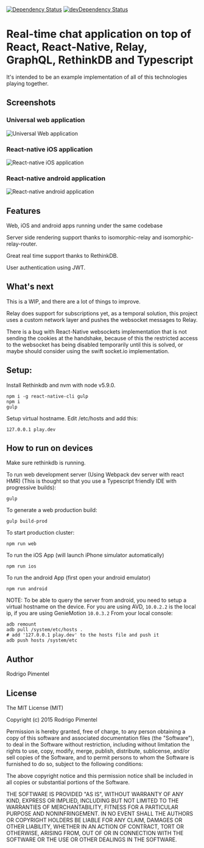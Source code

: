 

[![Dependency Status](https://david-dm.org/rodrigopivi/playApp.svg)](https://david-dm.org/rodrigopivi/playApp.svg) [![devDependency Status](https://david-dm.org/rodrigopivi/playApp/dev-status.svg)](https://david-dm.org/rodrigopivi/playApp/dev-status.svg)

# Real-time chat application on top of React, React-Native, Relay, GraphQL, RethinkDB and Typescript
It's intended to be an example implementation of all of this technologies playing together.

## Screenshots

### Universal web application

![Universal Web application](https://raw.githubusercontent.com/rodrigopivi/PlayApp/master/public/playAppWeb.gif "Universal Web application")

### React-native iOS application

![React-native iOS application](https://raw.githubusercontent.com/rodrigopivi/PlayApp/master/public/playAppIOS.gif "React-native iOS application")

### React-native android application

![React-native android application](https://raw.githubusercontent.com/rodrigopivi/PlayApp/master/public/playAppAndroid.gif "React-native android application")

## Features
Web, iOS and android apps running under the same codebase

Server side rendering support thanks to isomorphic-relay and isomorphic-relay-router.

Great real time support thanks to RethinkDB.

User authentication using JWT.


## What's next
This is a WIP, and there are a lot of things to improve.

Relay does support for subscriptions yet, as a temporal solution, this project uses a custom network
layer and pushes the websocket messages to Relay.

There is a bug with React-Native websockets implementation that is not sending the cookies at the handshake,
because of this the restricted access to the websocket has being disabled temporarily until this is solved,
or maybe should consider using the swift socket.io implementation.

## Setup:
Install Rethinkdb and nvm with node v5.9.0.

```
npm i -g react-native-cli gulp
npm i
gulp
```

Setup virtual hostname. Edit /etc/hosts and add this:
```
127.0.0.1 play.dev
```

## How to run on devices

Make sure rethinkdb is running.

To run web development server (Using Webpack dev server with react HMR)
(This is thought so that you use a Typescript friendly IDE with progressive builds):
```
gulp
```

To generate a web production build:
```
gulp build-prod
```

To start production cluster:
```
npm run web
```

To run the iOS App (will launch iPhone simulator automatically)
```
npm run ios
```

To run the android App (first open your android emulator)
```
npm run android
```

NOTE: To be able to query the server from android, you need to setup a virtual hostname on the device.
For you are using AVD, `10.0.2.2` is the local ip, if you are using GenieMotion `10.0.3.2`
From your local console:
```
adb remount
adb pull /system/etc/hosts .
# add '127.0.0.1 play.dev' to the hosts file and push it
adb push hosts /system/etc  
```

## Author
Rodrigo Pimentel

## License
The MIT License (MIT)

Copyright (c) 2015 Rodrigo Pimentel

Permission is hereby granted, free of charge, to any person obtaining a copy
of this software and associated documentation files (the "Software"), to deal
in the Software without restriction, including without limitation the rights
to use, copy, modify, merge, publish, distribute, sublicense, and/or sell
copies of the Software, and to permit persons to whom the Software is
furnished to do so, subject to the following conditions:

The above copyright notice and this permission notice shall be included in all
copies or substantial portions of the Software.

THE SOFTWARE IS PROVIDED "AS IS", WITHOUT WARRANTY OF ANY KIND, EXPRESS OR
IMPLIED, INCLUDING BUT NOT LIMITED TO THE WARRANTIES OF MERCHANTABILITY,
FITNESS FOR A PARTICULAR PURPOSE AND NONINFRINGEMENT. IN NO EVENT SHALL THE
AUTHORS OR COPYRIGHT HOLDERS BE LIABLE FOR ANY CLAIM, DAMAGES OR OTHER
LIABILITY, WHETHER IN AN ACTION OF CONTRACT, TORT OR OTHERWISE, ARISING FROM,
OUT OF OR IN CONNECTION WITH THE SOFTWARE OR THE USE OR OTHER DEALINGS IN THE
SOFTWARE.
